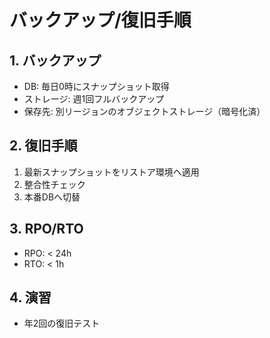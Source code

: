 # バックアップ/復旧手順

## 1. バックアップ
- DB: 毎日0時にスナップショット取得
- ストレージ: 週1回フルバックアップ
- 保存先: 別リージョンのオブジェクトストレージ（暗号化済）

## 2. 復旧手順
1. 最新スナップショットをリストア環境へ適用
2. 整合性チェック
3. 本番DBへ切替

## 3. RPO/RTO
- RPO: < 24h
- RTO: < 1h

## 4. 演習
- 年2回の復旧テスト
